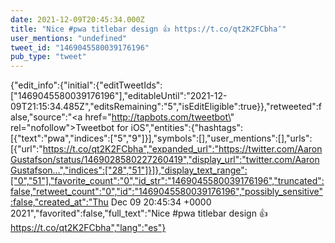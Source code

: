 ```yaml
---
date: 2021-12-09T20:45:34.000Z
title: "Nice #pwa titlebar design 👍 https://t.co/qt2K2FCbha″"
user_mentions: "undefined"
tweet_id: "1469045580039176196"
pub_type: "tweet"
---
```

{"edit_info":{"initial":{"editTweetIds":["1469045580039176196"],"editableUntil":"2021-12-09T21:15:34.485Z","editsRemaining":"5","isEditEligible":true}},"retweeted":false,"source":"<a href=\"http://tapbots.com/tweetbot\" rel=\"nofollow\">Tweetbot for iΟS</a>","entities":{"hashtags":[{"text":"pwa","indices":["5","9"]}],"symbols":[],"user_mentions":[],"urls":[{"url":"https://t.co/qt2K2FCbha","expanded_url":"https://twitter.com/AaronGustafson/status/1469028580227260419","display_url":"twitter.com/AaronGustafson…","indices":["28","51"]}]},"display_text_range":["0","51"],"favorite_count":"0","id_str":"1469045580039176196","truncated":false,"retweet_count":"0","id":"1469045580039176196","possibly_sensitive":false,"created_at":"Thu Dec 09 20:45:34 +0000 2021","favorited":false,"full_text":"Nice #pwa titlebar design 👍 https://t.co/qt2K2FCbha","lang":"es"}

